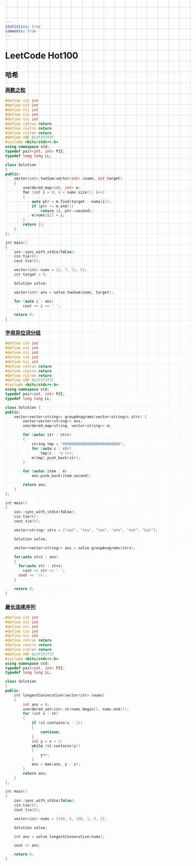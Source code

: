 ```yaml
---
statistics: true
comments: true
---
```


<style>
body {
  position: relative; /* 确保 body 元素的 position 属性为非静态值 */
}

body::before {
  --size: 35px; /* 调整网格单元大小 */
  --line: color-mix(in hsl, canvasText, transparent 80%); /* 调整线条透明度 */
  content: '';
  height: 100vh;
  width: 100%;
  position: absolute; /* 修改为 absolute 以使其随页面滚动 */
  background: linear-gradient(
        90deg,
        var(--line) 1px,
        transparent 1px var(--size)
      )
      50% 50% / var(--size) var(--size),
    linear-gradient(var(--line) 1px, transparent 1px var(--size)) 50% 50% /
      var(--size) var(--size);
  -webkit-mask: linear-gradient(-20deg, transparent 50%, white);
          mask: linear-gradient(-20deg, transparent 50%, white);
  top: 0;
  transform-style: flat;
  pointer-events: none;
  z-index: -1;
}

@media (max-width: 768px) {
  body::before {
    display: none; /* 在手机端隐藏网格效果 */
  }
}
</style>

# LeetCode Hot100

## 哈希

### [两数之和](https://leetcode.cn/problems/two-sum/?envType=study-plan-v2&envId=top-100-liked)

```C++
#define itn int
#define nit int
#define nti int
#define tin int
#define tni int
#define retrun return
#define reutrn return
#define rutren return
#define INF 0x3f3f3f3f
#include <bits/stdc++.h>
using namespace std;
typedef pair<int, int> PII;
typedef long long LL;

class Solution
{
public:
    vector<int> twoSum(vector<int> &nums, int target)
    {
        unordered_map<int, int> m;
        for (int i = 0; i < nums.size(); i++)
        {
            auto ptr = m.find(target - nums[i]);
            if (ptr != m.end())
                return {i, ptr->second};
            m[nums[i]] = i;
        }
        return {};
    }
};

int main()
{
    ios::sync_with_stdio(false);
    cin.tie(0);
    cout.tie(0);

    vector<int> nums = {2, 7, 11, 5};
    int target = 9;

    Solution solve;

    vector<int> ans = solve.twoSum(nums, target);

    for (auto i : ans)
        cout << i << ' ';

    return 0;
}
```

### [字母异位词分组](https://leetcode.cn/problems/group-anagrams/description/?envType=study-plan-v2&envId=top-100-liked)

```C++
#define itn int
#define nit int
#define nti int
#define tin int
#define tni int
#define retrun return
#define reutrn return
#define rutren return
#define INF 0x3f3f3f3f
#include <bits/stdc++.h>
using namespace std;
typedef pair<int, int> PII;
typedef long long LL;

class Solution {
public:
    vector<vector<string>> groupAnagrams(vector<string>& strs) {
        vector<vector<string>> ans;
        unordered_map<string, vector<string>> m;

        for (auto& str : strs)
        {
            string tmp = "00000000000000000000000000";
            for (auto c : str)
                tmp[c - 'a']++;
            m[tmp].push_back(str);
        }

        for (auto& item : m)
            ans.push_back(item.second);

        return ans;
    }
};

int main()
{
    ios::sync_with_stdio(false);
    cin.tie(0);
    cout.tie(0);

    vector<string> strs = {"eat", "tea", "tan", "ate", "nat", "bat"};

    Solution solve;

    vector<vector<string>> ans = solve.groupAnagrams(strs);

    for(auto strs : ans)
    {
      for(auto str : strs)
        cout << str << ' ';
      cout << '\n';
    }

    return 0;
}
```

### [最长连续序列](https://leetcode.cn/problems/longest-consecutive-sequence/description/?envType=study-plan-v2&envId=top-100-liked)

```C++
#define itn int
#define nit int
#define nti int
#define tin int
#define tni int
#define retrun return
#define reutrn return
#define rutren return
#define INF 0x3f3f3f3f
#include <bits/stdc++.h>
using namespace std;
typedef pair<int, int> PII;
typedef long long LL;

class Solution
{
public:
    int longestConsecutive(vector<int> &nums)
    {
        int ans = 0;
        unordered_set<int> st(nums.begin(), nums.end());
        for (int x : st)
        {
            if (st.contains(x - 1))
            {
                continue;
            }
            int y = x + 1;
            while (st.contains(y))
            {
                y++;
            }
            ans = max(ans, y - x);
        }
        return ans;
    }
};

int main()
{
    ios::sync_with_stdio(false);
    cin.tie(0);
    cout.tie(0);

    vector<int> nums = {100, 4, 200, 1, 3, 2};

    Solution solve;

    int ans = solve.longestConsecutive(nums);

    cout << ans;

    return 0;
}
```